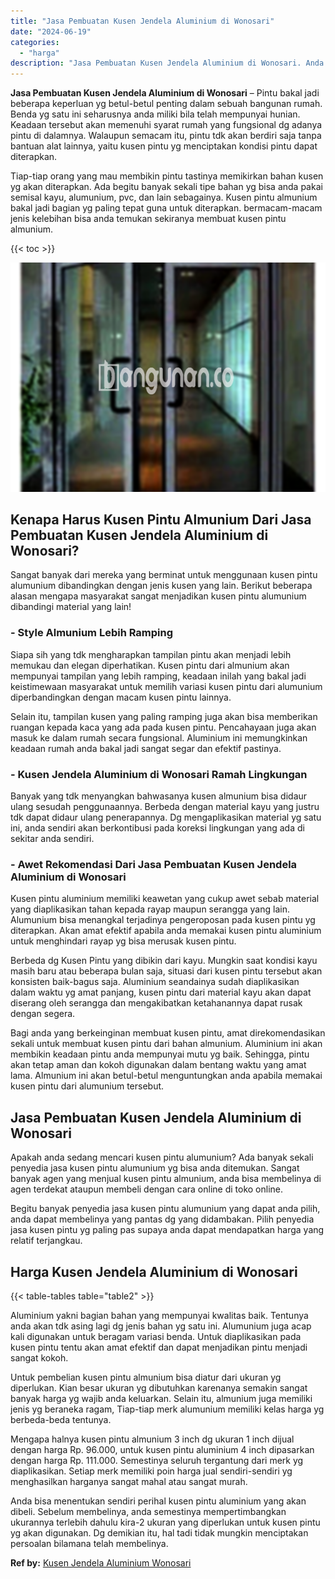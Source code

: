 ```yaml
---
title: "Jasa Pembuatan Kusen Jendela Aluminium di Wonosari"
date: "2024-06-19"
categories: 
  - "harga"
description: "Jasa Pembuatan Kusen Jendela Aluminium di Wonosari. Anda bisa menentukan sendiri perihal kusen pintu aluminium yang akan dibeli. Sebelum membelinya, anda sem..."
---
```


**Jasa Pembuatan Kusen Jendela Aluminium di Wonosari** – Pintu bakal jadi beberapa keperluan yg betul-betul penting dalam sebuah bangunan rumah. Benda yg satu ini seharusnya anda miliki bila telah mempunyai hunian. Keadaan tersebut akan memenuhi syarat rumah yang fungsional dg adanya pintu di dalamnya. Walaupun semacam itu, pintu tdk akan berdiri saja tanpa bantuan alat lainnya, yaitu kusen pintu yg menciptakan kondisi pintu dapat diterapkan.

Tiap-tiap orang yang mau membikin pintu tastinya memikirkan bahan kusen yg akan diterapkan. Ada begitu banyak sekali tipe bahan yg bisa anda pakai semisal kayu, alumunium, pvc, dan lain sebagainya. Kusen pintu almunium bakal jadi bagian yg paling tepat guna untuk diterapkan. bermacam-macam jenis kelebihan bisa anda temukan sekiranya membuat kusen pintu almunium.

{{< toc >}}

![Jasa Pembuatan Kusen Jendela Aluminium di Wonosari](/images/harga-kusen-jendela-alumunium-09.png)

## Kenapa Harus Kusen Pintu Almunium Dari Jasa Pembuatan Kusen Jendela Aluminium di Wonosari?

Sangat banyak dari mereka yang berminat untuk menggunaan kusen pintu alumunium dibandingkan dengan jenis kusen yang lain. Berikut beberapa alasan mengapa masyarakat sangat menjadikan kusen pintu alumunium dibandingi material yang lain!

### \- Style Almunium Lebih Ramping

Siapa sih yang tdk mengharapkan tampilan pintu akan menjadi lebih memukau dan elegan diperhatikan. Kusen pintu dari almunium akan mempunyai tampilan yang lebih ramping, keadaan inilah yang bakal jadi keistimewaan masyarakat untuk memilih variasi kusen pintu dari alumunium diperbandingkan dengan macam kusen pintu lainnya.

Selain itu, tampilan kusen yang paling ramping juga akan bisa memberikan ruangan kepada kaca yang ada pada kusen pintu. Pencahayaan juga akan masuk ke dalam rumah secara fungsional. Aluminium ini memungkinkan keadaan rumah anda bakal jadi sangat segar dan efektif pastinya.

### \- Kusen Jendela Aluminium di Wonosari Ramah Lingkungan

Banyak yang tdk menyangkan bahwasanya kusen almunium bisa didaur ulang sesudah penggunaannya. Berbeda dengan material kayu yang justru tdk dapat didaur ulang penerapannya. Dg mengaplikasikan material yg satu ini, anda sendiri akan berkontibusi pada koreksi lingkungan yang ada di sekitar anda sendiri.

### \- Awet Rekomendasi Dari Jasa Pembuatan Kusen Jendela Aluminium di Wonosari

Kusen pintu aluminium memiliki keawetan yang cukup awet sebab material yang diaplikasikan tahan kepada rayap maupun serangga yang lain. Alumunium bisa menangkal terjadinya pengeroposan pada kusen pintu yg diterapkan. Akan amat efektif apabila anda memakai kusen pintu aluminium untuk menghindari rayap yg bisa merusak kusen pintu.

Berbeda dg Kusen Pintu yang dibikin dari kayu. Mungkin saat kondisi kayu masih baru atau beberapa bulan saja, situasi dari kusen pintu tersebut akan konsisten baik-bagus saja. Aluminium seandainya sudah diaplikasikan dalam waktu yg amat panjang, kusen pintu dari material kayu akan dapat diserang oleh serangga dan mengakibatkan ketahanannya dapat rusak dengan segera.

Bagi anda yang berkeinginan membuat kusen pintu, amat direkomendasikan sekali untuk membuat kusen pintu dari bahan almunium. Aluminium ini akan membikin keadaan pintu anda mempunyai mutu yg baik. Sehingga, pintu akan tetap aman dan kokoh digunakan dalam bentang waktu yang amat lama. Almunium ini akan betul-betul menguntungkan anda apabila memakai kusen pintu dari alumunium tersebut.

## Jasa Pembuatan Kusen Jendela Aluminium di Wonosari

Apakah anda sedang mencari kusen pintu alumunium? Ada banyak sekali penyedia jasa kusen pintu alumunium yg bisa anda ditemukan. Sangat banyak agen yang menjual kusen pintu almunium, anda bisa membelinya di agen terdekat ataupun membeli dengan cara online di toko online.

Begitu banyak penyedia jasa kusen pintu alumunium yang dapat anda pilih, anda dapat membelinya yang pantas dg yang didambakan. Pilih penyedia jasa kusen pintu yg paling pas supaya anda dapat mendapatkan harga yang relatif terjangkau.

## Harga Kusen Jendela Aluminium di Wonosari

{{< table-tables table="table2" >}}

Aluminium yakni bagian bahan yang mempunyai kwalitas baik. Tentunya anda akan tdk asing lagi dg jenis bahan yg satu ini. Alumunium juga acap kali digunakan untuk beragam variasi benda. Untuk diaplikasikan pada kusen pintu tentu akan amat efektif dan dapat menjadikan pintu menjadi sangat kokoh.

Untuk pembelian kusen pintu almunium bisa diatur dari ukuran yg diperlukan. Kian besar ukuran yg dibutuhkan karenanya semakin sangat banyak harga yg wajib anda keluarkan. Selain itu, almunium juga memiliki jenis yg beraneka ragam, Tiap-tiap merk alumunium memiliki kelas harga yg berbeda-beda tentunya.

Mengapa halnya kusen pintu almunium 3 inch dg ukuran 1 inch dijual dengan harga Rp. 96.000, untuk kusen pintu aluminium 4 inch dipasarkan dengan harga Rp. 111.000. Semestinya seluruh tergantung dari merk yg diaplikasikan. Setiap merk memiliki poin harga jual sendiri-sendiri yg menghasilkan harganya sangat mahal atau sangat murah.

Anda bisa menentukan sendiri perihal kusen pintu aluminium yang akan dibeli. Sebelum membelinya, anda semestinya mempertimbangkan ukurannya terlebih dahulu kira-2 ukuran yang diperlukan untuk kusen pintu yg akan digunakan. Dg demikian itu, hal tadi tidak mungkin menciptakan persoalan bilamana telah membelinya.

**Ref by:** [Kusen Jendela Aluminium Wonosari](https://id.wikipedia.org/wiki/Kusen)
